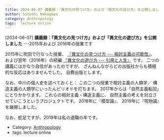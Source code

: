 ```yaml
---
title: 2024-06-07 講義録：『異文化の見つけ方』および『異文化の遊び方』を公開しました ---2015年および 2016年の授業です
author: Satoshi Nakagawa
category: Anthropology
tags:  lecture online
---
```


[2024-06-07] **講義録：『異文化の見つけ方』および『異文化の遊び方』を公開しました**  ---2015年および 2016年の授業です

 2015年に吹田で行なった授業、
[『異文化の見つけ方 --- 相対主義の可能性』](http://www.merapano.net/~satoshi/anthrop/class-md/relativism/index.html)、
および翌年（2016年）の続編
[『異文化の遊び方 --- 引用と人生』](http://www.merapano.net/~satoshi/anthrop/class-md/quotation/index.html) です。
二つの講義にはかなり自信があったのですが、
ざんねんながらどの出版社からも積極的な反応はありませんでした。
自費出版とします。

 なお、中川の個人史を述べておくと：
この二つの授業で相対主義の人類学／
構造主義の人類学にいったんピリオドを打ちます。
2017年からは「自然主義転回」にとりかかります。
これらの相対主義・構造主義に、
自然主義の考えを対立させていこうというプロジェクトです。
2018年に『模型論』、
2019年に『呪物論』を展開しました。

 なお、蛇足ですが、2019年は私の退職の年です。

- Category: [Anthropology](https://merapano.github.io/categories.html#Anthropology)
- tags:  lecture online
